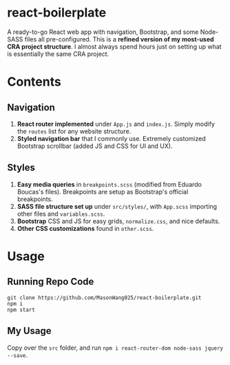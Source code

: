 # react-boilerplate

A ready-to-go React web app with navigation, Bootstrap, and some Node-SASS files all pre-configured.
This is a **refined version of my most-used CRA project structure**. I almost always spend hours just on setting up what is essentially the same CRA project.

# Contents

## Navigation

1. **React router implemented** under `App.js` and `index.js`. Simply modify the `routes` list for any website structure.
2. **Styled navigation bar** that I commonly use. Extremely customized Bootstrap scrollbar (added JS and CSS for UI and UX).

## Styles

1. **Easy media queries** in `breakpoints.scss` (modified from Eduardo Boucas's files). Breakpoints are setup as Bootstrap's official breakpoints.
2. **SASS file structure set up** under `src/styles/`, with `App.scss` importing other files and `variables.scss`.
3. **Bootstrap** CSS and JS for easy grids, `normalize.css`, and nice defaults.
4. **Other CSS customizations** found in `other.scss`.

# Usage

## Running Repo Code

```
git clone https://github.com/MasonWang025/react-boilerplate.git
npm i
npm start
```

## My Usage

Copy over the `src` folder, and run `npm i react-router-dom node-sass jquery --save`.

